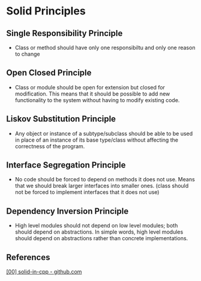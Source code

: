# Solid Principles

## Single Responsibility Principle

- Class or method should have only one responsibiltu and only one reason to change

## Open Closed Principle

- Class or module should be open for extension but closed for modification. This means that it should be possible to add new functionality to the system without having to modify existing code.

## Liskov Substitution Principle

- Any object or instance of a subtype/subclass should be able to be used in place of an instance of its base type/class without affecting the correctness of the program.

## Interface Segregation Principle

- No code should be forced to depend on methods it does not use. Means that we should break larger interfaces into smaller ones. (class should not be forced to implement interfaces that it does not use)

## Dependency Inversion Principle

- High level modules should not depend on low level modules; both should depend on abstractions. In simple words, high level modules should depend on abstractions rather than concrete implementations.


## References

[[00] solid-in-cpp - github.com](https://github.com/fx-biocoder/solid-in-cpp)
